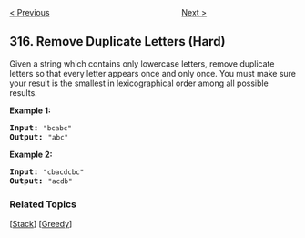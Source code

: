 <!--|This file generated by command(leetcode description); DO NOT EDIT.    |-->
<!--+----------------------------------------------------------------------+-->
<!--|@author    openset <openset.wang@gmail.com>                           |-->
<!--|@link      https://github.com/openset                                 |-->
<!--|@home      https://github.com/openset/leetcode                        |-->
<!--+----------------------------------------------------------------------+-->

[< Previous](https://github.com/openset/leetcode/tree/master/problems/count-of-smaller-numbers-after-self "Count of Smaller Numbers After Self")
　　　　　　　　　　　　　　　　
[Next >](https://github.com/openset/leetcode/tree/master/problems/shortest-distance-from-all-buildings "Shortest Distance from All Buildings")

## 316. Remove Duplicate Letters (Hard)

<p>Given a string which contains only lowercase letters, remove duplicate letters so that every letter appears once and only once. You must make sure your result is the smallest in lexicographical order among all possible results.</p>

<p><b>Example 1:</b></p>

<pre>
<b>Input:</b> <code>&quot;bcabc&quot;</code>
<b>Output:</b> <code>&quot;abc&quot;</code>
</pre>

<p><b>Example 2:</b></p>

<pre>
<b>Input:</b> <code>&quot;cbacdcbc&quot;</code>
<b>Output:</b> <code>&quot;acdb&quot;</code>
</pre>

### Related Topics
  [[Stack](https://github.com/openset/leetcode/tree/master/tag/stack/README.md)]
  [[Greedy](https://github.com/openset/leetcode/tree/master/tag/greedy/README.md)]
